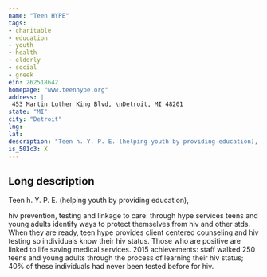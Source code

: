 ```yaml
---
name: "Teen HYPE"
tags:
- charitable
- education
- youth
- health
- elderly
- social
- greek
ein: 262518642
homepage: "www.teenhype.org"
address: |
 453 Martin Luther King Blvd, \nDetroit, MI 48201
state: "MI"
city: "Detroit"
lng: 
lat: 
description: "Teen h. Y. P. E. (helping youth by providing education), empowers urban youth to thrive while strengthening their communities. "
is_501c3: X
---
```


## Long description

Teen h. Y. P. E. (helping youth by providing education),
  
  hiv prevention, testing and linkage to care: through hype services teens and young adults identify ways to protect themselves from hiv and other stds. When they are ready, teen hype provides client centered counseling and hiv testing so individuals know their hiv status. Those who are positive are linked to life saving medical services. 2015 achievements: staff walked 250 teens and young adults through the process of learning their hiv status; 40% of these individuals had never been tested before for hiv. 
